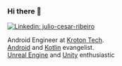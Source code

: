 ### Hi there  👋

[![Linkedin: julio-cesar-ribeiro](https://img.shields.io/badge/-Linkedin-blue?style=flat&logo=Linkedin&logoColor=white&link=https://www.linkedin.com/in/julio-cesar-ribeiro-41b62472/)](https://www.linkedin.com/in/julio-cesar-ribeiro-41b62472/)

Android Engineer at [Kroton Tech](https://www.linkedin.com/company/kroton-tech/mycompany/).   
[Android](https://developer.android.com/?hl=pt-br) and [Kotlin](https://kotlinlang.org/) evangelist.   
[Unreal Engine](https://www.unrealengine.com/en-US/) and [Unity](https://unity.com/pt) enthusiastic

  <!-- 
![GitHub followers](https://img.shields.io/github/followers/juliaramosguedes?label=Follow&style=for-the-badge&logo=Github&logoColor=white)

<!--
**shidobecker/shidobecker** is a ✨ _special_ ✨ repository because its `README.md` (this file) appears on your GitHub profile.

Here are some ideas to get you started:

- 🔭 I’m currently working on ...
- 🌱 I’m currently learning ...
- 👯 I’m looking to collaborate on ...
- 🤔 I’m looking for help with ...
- 💬 Ask me about ...
- 📫 How to reach me: ...
- 😄 Pronouns: ...
- ⚡ Fun fact: ...
-->
